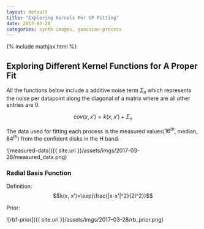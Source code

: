 ```yaml
---
layout: default
title: "Exploring Kernels For GP Fitting"
date: 2017-03-28
categories: synth-images, gaussian-process
---
```


{% include mathjax.html %}

## Exploring Different Kernel Functions for A Proper Fit

All the functions below include a additive noise term ${\Sigma_n}$ which represents the noise per datapoint along the diagonal of a matrix where are all other entries are 0. 

$$cov(x,x') = k(x, x') + \Sigma_n$$

The data used for fitting each process is the measured values($16^{th}$, median, $84^{th}$) from the confident disks in the H band.

![measured-data]({{ site.url }}/assets/imgs/2017-03-28/measured_data.png)

### Radial Basis Function

Definition:
$$k(x, x')=\exp(\frac{|x-x'|^2}{2l^2})$$

Prior:

![rbf-prior]({{ site.url }}/assets/imgs/2017-03-28/rb_prior.png)





